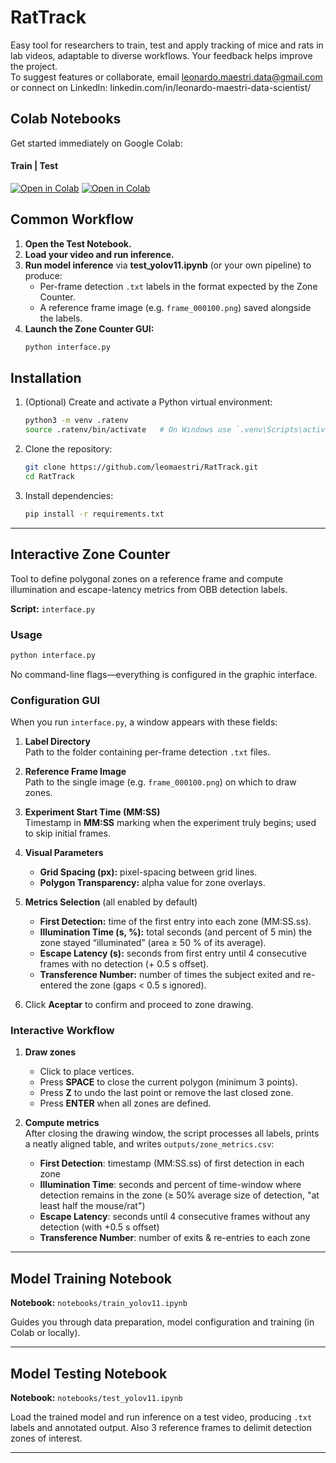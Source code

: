 # RatTrack

Easy tool for researchers to train, test and apply tracking of mice and rats in lab videos, adaptable to diverse workflows. Your feedback helps improve the project.  
To suggest features or collaborate, email [leonardo.maestri.data@gmail.com](mailto:leonardo.maestri.data@gmail.com) or connect on LinkedIn: linkedin.com/in/leonardo-maestri-data-scientist/

## Colab Notebooks

Get started immediately on Google Colab:

#### Train | Test

[![Open in Colab](https://colab.research.google.com/assets/colab-badge.svg)](https://colab.research.google.com/github/leomaestri/RatTrack/blob/main/notebooks/train_yolov11.ipynb)  [![Open in Colab](https://colab.research.google.com/assets/colab-badge.svg)](https://colab.research.google.com/github/leomaestri/RatTrack/blob/main/notebooks/test_yolov11.ipynb)

## Common Workflow

1. **Open the Test Notebook.**  
2. **Load your video and run inference.**  
3. **Run model inference** via **test_yolov11.ipynb** (or your own pipeline) to produce:  
   - Per-frame detection `.txt` labels in the format expected by the Zone Counter.  
   - A reference frame image (e.g. `frame_000100.png`) saved alongside the labels.  
4. **Launch the Zone Counter GUI:**  
   ```bash
   python interface.py
   ```
## Installation

1. (Optional) Create and activate a Python virtual environment:

   ```bash
   python3 -m venv .ratenv
   source .ratenv/bin/activate   # On Windows use `.venv\Scripts\activate`
   ```

2. Clone the repository:

   ```bash
   git clone https://github.com/leomaestri/RatTrack.git
   cd RatTrack
   ```

3. Install dependencies:

   ```bash
   pip install -r requirements.txt
   ```

---

## Interactive Zone Counter

Tool to define polygonal zones on a reference frame and compute illumination and escape-latency metrics from OBB detection labels.

**Script:** `interface.py`

### Usage

```bash
python interface.py
```
No command-line flags—everything is configured in the graphic interface.


### Configuration GUI

When you run `interface.py`, a window appears with these fields:

1. **Label Directory**  
   Path to the folder containing per-frame detection `.txt` files.

2. **Reference Frame Image**  
   Path to the single image (e.g. `frame_000100.png`) on which to draw zones.

3. **Experiment Start Time (MM:SS)**  
   Timestamp in **MM:SS** marking when the experiment truly begins; used to skip initial frames.

4. **Visual Parameters**  
   - **Grid Spacing (px):** pixel-spacing between grid lines.  
   - **Polygon Transparency:** alpha value for zone overlays.

5. **Metrics Selection** (all enabled by default)  
   - **First Detection:** time of the first entry into each zone (MM:SS.ss).  
   - **Illumination Time (s, %):** total seconds (and percent of 5 min) the zone stayed “illuminated” (area ≥ 50 % of its average).  
   - **Escape Latency (s):** seconds from first entry until 4 consecutive frames with no detection (+ 0.5 s offset).  
   - **Transference Number:** number of times the subject exited and re-entered the zone (gaps < 0.5 s ignored).

6. Click **Aceptar** to confirm and proceed to zone drawing.

### Interactive Workflow

1. **Draw zones**  
   - Click to place vertices.  
   - Press **SPACE** to close the current polygon (minimum 3 points).  
   - Press **Z** to undo the last point or remove the last closed zone.  
   - Press **ENTER** when all zones are defined.

2. **Compute metrics**  
   After closing the drawing window, the script processes all labels, prints a neatly aligned table, and writes `outputs/zone_metrics.csv`:

   * **First Detection**: timestamp (MM\:SS.ss) of first detection in each zone
   * **Illumination Time**: seconds and percent of time-window where detection remains in the zone (≥ 50% average size of detection, "at least half the mouse/rat")
   * **Escape Latency**: seconds until 4 consecutive frames without any detection (with +0.5 s offset)
   * **Transference Number**: number of exits & re-entries to each zone

---

## Model Training Notebook

**Notebook:** `notebooks/train_yolov11.ipynb`

Guides you through data preparation, model configuration and training (in Colab or locally).

---

## Model Testing Notebook

**Notebook:** `notebooks/test_yolov11.ipynb`

Load the trained model and run inference on a test video, producing `.txt` labels and annotated output. Also 3 reference frames to delimit detection zones of interest. 

---

